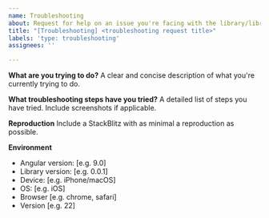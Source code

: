 ```yaml
---
name: Troubleshooting
about: Request for help on an issue you're facing with the library/libraries.
title: "[Troubleshooting] <troubleshooting request title>"
labels: 'type: troubleshooting'
assignees: ''

---
```


**What are you trying to do?**
A clear and concise description of what you're currently trying to do.

**What troubleshooting steps have you tried?**
A detailed list of steps you have tried. Include screenshots if applicable.

**Reproduction**
Include a StackBlitz with as minimal a reproduction as possible.

**Environment**
- Angular version: [e.g. 9.0]
- Library version: [e.g. 0.0.1]
- Device: [e.g. iPhone/macOS]
- OS: [e.g. iOS]
- Browser [e.g. chrome, safari]
- Version [e.g. 22]
